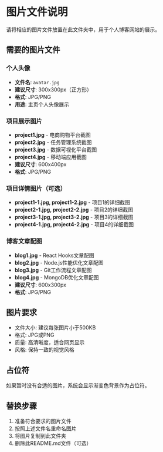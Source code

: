 # 图片文件说明

请将相应的图片文件放置在此文件夹中，用于个人博客网站的展示。

## 需要的图片文件

### 个人头像
- **文件名**: `avatar.jpg`
- **建议尺寸**: 300x300px（正方形）
- **格式**: JPG/PNG
- **用途**: 主页个人头像展示

### 项目展示图片
- **project1.jpg** - 电商购物平台截图
- **project2.jpg** - 任务管理系统截图  
- **project3.jpg** - 数据可视化平台截图
- **project4.jpg** - 移动端应用截图
- **建议尺寸**: 600x400px
- **格式**: JPG/PNG

### 项目详情图片（可选）
- **project1-1.jpg, project1-2.jpg** - 项目1的详细截图
- **project2-1.jpg, project2-2.jpg** - 项目2的详细截图
- **project3-1.jpg, project3-2.jpg** - 项目3的详细截图
- **project4-1.jpg, project4-2.jpg** - 项目4的详细截图

### 博客文章配图
- **blog1.jpg** - React Hooks文章配图
- **blog2.jpg** - Node.js性能优化文章配图
- **blog3.jpg** - Git工作流程文章配图
- **blog4.jpg** - MongoDB优化文章配图
- **建议尺寸**: 600x300px
- **格式**: JPG/PNG

## 图片要求
- 文件大小: 建议每张图片小于500KB
- 格式: JPG或PNG
- 质量: 高清晰度，适合网页显示
- 风格: 保持一致的视觉风格

## 占位符
如果暂时没有合适的图片，系统会显示渐变色背景作为占位符。

## 替换步骤
1. 准备符合要求的图片文件
2. 按照上述文件名重命名图片
3. 将图片复制到此文件夹
4. 删除此README.md文件（可选）
